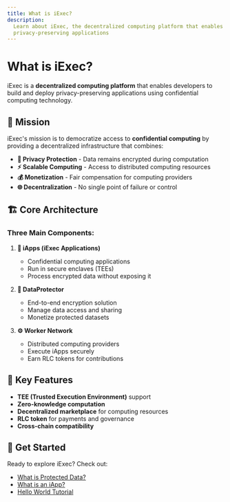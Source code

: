```yaml
---
title: What is iExec?
description:
  Learn about iExec, the decentralized computing platform that enables
  privacy-preserving applications
---
```


# What is iExec?

iExec is a **decentralized computing platform** that enables developers to build
and deploy privacy-preserving applications using confidential computing
technology.

## 🎯 **Mission**

iExec's mission is to democratize access to **confidential computing** by
providing a decentralized infrastructure that combines:

- **🔐 Privacy Protection** - Data remains encrypted during computation
- **⚡ Scalable Computing** - Access to distributed computing resources
- **💰 Monetization** - Fair compensation for computing providers
- **🌐 Decentralization** - No single point of failure or control

## 🏗️ **Core Architecture**

### **Three Main Components:**

1. **🤖 iApps (iExec Applications)**
   - Confidential computing applications
   - Run in secure enclaves (TEEs)
   - Process encrypted data without exposing it

2. **🔐 DataProtector**
   - End-to-end encryption solution
   - Manage data access and sharing
   - Monetize protected datasets

3. **⚙️ Worker Network**
   - Distributed computing providers
   - Execute iApps securely
   - Earn RLC tokens for contributions

## 🚀 **Key Features**

- **TEE (Trusted Execution Environment)** support
- **Zero-knowledge computation**
- **Decentralized marketplace** for computing resources
- **RLC token** for payments and governance
- **Cross-chain compatibility**

## 🔗 **Get Started**

Ready to explore iExec? Check out:

- [What is Protected Data?](/get-started/overview/what-is-protected-data)
- [What is an iApp?](/get-started/overview/what-is-iapp)
- [Hello World Tutorial](/get-started/helloWorld)
